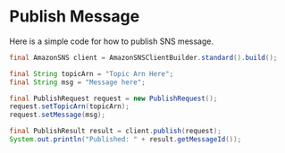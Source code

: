 # Publish Message

Here is a simple code for how to publish SNS message.

```java
final AmazonSNS client = AmazonSNSClientBuilder.standard().build();

final String topicArn = "Topic Arn Here";
final String msg = "Message here";

final PublishRequest request = new PublishRequest();
request.setTopicArn(topicArn);
request.setMessage(msg);

final PublishResult result = client.publish(request);
System.out.println("Published: " + result.getMessageId());
```
